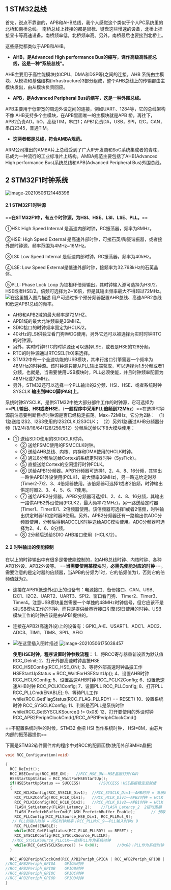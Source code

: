## 1 STM32总线

首先，说点不靠谱的，APB和AHB总线，我个人感觉这个类似于个人PC系统里的北桥和南桥总线。
南桥总线上挂接的都是鼠标、键盘这些慢速的设备，北桥上挂接显卡等高速设备。南桥频率低，北桥频率高。另外，南桥最后也要接到北桥上。

这些感觉都类似于APB和AHB。

- **AHB，是Advanced High performance Bus的缩写，译作高级高性能总线，这是一种“系统总线”。**

AHB主要用于高性能模块(如CPU、DMA和DSP等)之间的连接。AHB 系统由主模块、从模块和基础结构(Infrastructure)3部分组成，整个AHB总线上的传输都由主模块发出，由从模块负责回应。

- **APB，是Advanced Peripheral Bus的缩写，这是一种外围总线。**

APB主要用于低带宽的周边外设之间的连接，例如UART、1284等，它的总线架构不像 AHB支持多个主模块，在APB里面唯一的主模块就是APB 桥。再往下，APB2负责AD，I/O，高级TIM，串口1；APB1负责DA，USB，SPI，I2C，CAN，串口2345，普通TIM。

- **这两者都是总线，符合AMBA规范。**

ARM公司推出的AMBA片上总线受到了广大IP开发商和SoC系统集成者的青睐，已成为一种流行的工业标准片上结构。AMBA规范主要包括了AHB(Advanced High performance Bus)系统总线和APB(Advanced Peripheral Bus)外围总线。

## 2 STM32F1时钟系统

![image-20210506121448396](https://gitee.com/wang_chunfeng/pic-go/raw/master/img/20210506121450.png)

#### 2.1 STM32F1时钟源

==**在STM32F1中，有五个时钟源，为HSI、HSE、LSI、LSE、PLL。**==

①HSI: High Speed Internal 是高速内部时钟，RC振荡器，频率为8MHz。

②HSE: High Speed External 是高速外部时钟，可接石英/陶瓷谐振器，或者接外部时钟源，频率范围为4MHz~16MHz。

③LSI: Low Speed Internal 是低速内部时钟，RC振荡器，频率为40kHz。

④LSE: Low Speed External是低速外部时钟，接频率为32.768kHz的石英晶体。

⑤PLL: Phase Lock Loop 为锁相环倍频输出，其时钟输入源可选择为HSI/2、HSE或者HSE/2。倍频可选择为2~16倍，但是其输出频率最大不得超过72MHz。
![在这里插入图片描述](https://gitee.com/wang_chunfeng/pic-go/raw/master/img/20210503091912.png)
用户可通过多个预分频器配置AHB总线、高速APB2总线和低速APB1总线的频率。

- AHB和APB2域的最大频率是72MHZ。
- APB1域的最大允许频率是36MHZ。
- SDIO接口的时钟频率固定为HCLK/2。
- 40kHz的LSI供独立看门狗IWDG使用，另外它还可以被选择为实时时钟RTC的时钟源。
- 另外，实时时钟RTC的时钟源还可以选择LSE，或者是HSE的128分频。
- RTC的时钟源通过RTCSEL[1:0]来选择。
- STM32中有一个全速功能的USB模块，其串行接口引擎需要一个频率为48MHz的时钟源。该时钟源只能从PLL输出端获取，可以选择为1.5分频或者1分频，也就是，当需要使用USB模块时，PLL必须使能，并且时钟频率配置为48MHz或72MHz。
- 另外，STM32还可以选择一个PLL输出的2分频、HSI、HSE、或者系统时钟SYSCLK **输出到MCO脚(PA8)上**。

系统时钟SYSCLK，是供STM32中绝大部分部件工作的时钟源，它可选择为==**PLL输出、HSI或者HSE**，（**一般程序中采用PLL倍频到72Mhz**）==在选择时钟源前注意要判断目标时钟源是否已经稳定振荡。Max=72MHz，它分为2路：
（1）1路送给I2S2、I2S3使用的I2S2CLK,I2S3CLK；
（2）另外1路通过AHB分频器分频（1/2/4/8/16/64/128/256/512）分频后送给以下8大模块使用：

- ① 送给SDIO使用的SDIOCLK时钟。
  - ② 送给FSMC使用的FSMCCLK时钟。
  - ③ 送给AHB总线、内核、内存和DMA使用的HCLK时钟。
  - ④ 通过8分频后送给Cortex的系统定时器时钟（SysTick）。
  - ⑤ 直接送给Cortex的空闲运行时钟FCLK。
  - ⑥ 送给APB1分频器。APB1分频器可选择1、2、4、8、16分频，其输出一路供APB1外设使用(PCLK1，最大频率36MHz)，另一路送给定时器(Timer2-7)2、3、4倍频器使用。该倍频器可选择1或者2倍频，时钟输出供定时器2、3、4、5、6、7使用。
  - ⑦ 送给APB2分频器。APB2分频器可选择1、2、4、8、16分频，其输出一路供APB2外设使用(PCLK2，最大频率72MHz)，另一路送给定时器(Timer1、Timer8)1、2倍频器使用。该倍频器可选择1或者2倍频，时钟输出供定时器1和定时器8使用。另外，APB2分频器还有一路输出供ADC分频器使用，分频后得到ADCCLK时钟送给ADC模块使用。ADC分频器可选择为2、4、6、8分频。
  - ⑧ 2分频后送给SDIO AHB接口使用（HCLK/2）。

#### 2.2 时钟输出的使能控制

在以上的时钟输出中有很多是带使能控制的，如AHB总线时钟、内核时钟、各种APB1外设、APB2外设等。
==**当需要使用某模块时，必需先使能对应的时钟**==。需要注意的是定时器的倍频器，当APB的分频为1时，它的倍频值为1，否则它的倍频值就为2。

- 连接在APB1(低速外设)上的设备有：电源接口、备份接口、CAN、USB、I2C1、I2C2、UART2、UART3、SPI2、窗口看门狗、 Timer2、Timer3、Timer4。注意USB模块虽然需要一个单独的48MHz时钟信号，但它应该不是供USB模块工作的时钟，而只是提供给串行接口引擎(SIE)使用的时钟。USB模块工作的时钟应该是由APB1提供的。

- 连接在APB2(高速外设)上的设备有：GPIO_A-E、USART1、ADC1、ADC2、ADC3、TIM1、TIM8、SPI1、AFIO

- ![在这里插入图片描述](https://gitee.com/wang_chunfeng/pic-go/raw/master/img/20210503091912.png)
  ![image-20210506175038457](https://gitee.com/wang_chunfeng/pic-go/raw/master/img/20210506175048.png)
  
  **使用HSE时钟，程序设置时钟参数流程：**
  1、将RCC寄存器重新设置为默认值 RCC_DeInit;
  2、打开外部高速时钟晶振HSE RCC_HSEConfig(RCC_HSE_ON);
  3、等待外部高速时钟晶振工作 HSEStartUpStatus = RCC_WaitForHSEStartUp();
  4、设置AHB时钟 RCC_HCLKConfig;
  5、设置高速AHB时钟 RCC_PCLK2Config;
  6、设置低速速AHB时钟 RCC_PCLK1Config;
  7、设置PLL RCC_PLLConfig;
  8、打开PLL RCC_PLLCmd(ENABLE);
  9、等待PLL工作 while(RCC_GetFlagStatus(RCC_FLAG_PLLRDY) == RESET)
  10、设置系统时钟 RCC_SYSCLKConfig;
  11、判断是否PLL是系统时钟 while(RCC_GetSYSCLKSource() != 0x08)
  12、打开要使用的外设时钟 RCC_APB2PeriphClockCmd()/RCC_APB1PeriphClockCmd()

==不配置系统时钟的时候，STM32 会把 HSI 当作系统时钟， HSI=8M，由芯片内部的振荡器提供==

下面是STM32软件固件库的程序中对RCC的配置函数(使用外部8MHz晶振)

```c
void RCC_Configuration(void)

{
  RCC_DeInit();
  RCC_HSEConfig(RCC_HSE_ON);   //RCC_HSE_ON——HSE晶振打开(ON)
  HSEStartUpStatus = RCC_WaitForHSEStartUp();
  if(HSEStartUpStatus == SUCCESS)        //SUCCESS：HSE晶振稳定且就绪
  {   
    RCC_HCLKConfig(RCC_SYSCLK_Div1);  //RCC_SYSCLK_Div1——AHB时钟 = 系统时钟
    RCC_PCLK2Config(RCC_HCLK_Div1);   //RCC_HCLK_Div1——APB2时钟 = HCLK
    RCC_PCLK1Config(RCC_HCLK_Div2);   //RCC_HCLK_Div2——APB1时钟 = HCLK / 2
    FLASH_SetLatency(FLASH_Latency_2);    //FLASH_Latency_2  2延时周期
    FLASH_PrefetchBufferCmd(FLASH_PrefetchBuffer_Enable);       // 预取指缓存使能
    RCC_PLLConfig(RCC_PLLSource_HSE_Div1, RCC_PLLMul_9);    
   // PLL的输入时钟 = HSE时钟频率；RCC_PLLMul_9——PLL输入时钟x 9
    RCC_PLLCmd(ENABLE);
    while(RCC_GetFlagStatus(RCC_FLAG_PLLRDY) == RESET) ;    
    RCC_SYSCLKConfig(RCC_SYSCLKSource_PLLCLK);
   //RCC_SYSCLKSource_PLLCLK——选择PLL作为系统时钟
    while(RCC_GetSYSCLKSource() != 0x08);        //0x08：PLL作为系统时钟
  }

  RCC_APB2PeriphClockCmd(RCC_APB2Periph_GPIOA | RCC_APB2Periph_GPIOB |   RCC_APB2Periph_GPIOC , ENABLE);
//RCC_APB2Periph_GPIOA    GPIOA时钟
//RCC_APB2Periph_GPIOB    GPIOB时钟
//RCC_APB2Periph_GPIOC    GPIOC时钟
//RCC_APB2Periph_GPIOD    GPIOD时钟
}
```

